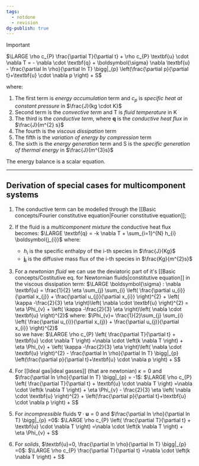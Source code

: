 ```yaml
---
tags:
  - notdone
  - revision
dg-publish: true
---
```

>[!important]
>$\LARGE \rho c_{P} \frac{\partial T}{\partial t} + \rho c_{P} \textbf{u} \cdot \nabla T = - \nabla \cdot \textbf{q} + \boldsymbol{\sigma} \nabla \textbf{u} - \frac{\partial ln \rho}{\partial ln T} \bigg|_{p} \left(\frac{\partial p}{\partial t}+\textbf{u} \cdot \nabla p \right) + S$

where:
1. The first term is *energy accumulation* term and $c_{p}$ is *specific heat at constant pressure* in $\frac{J}{kg \cdot K}$
2. Second term is the *convective term* and T is *fluid temperature* in K
3. The third is the *conductive term*, where $\textbf{q}$ is the *conductive heat flux* in $\frac{J}{m^{2} s}$
4. The fourth is the *viscous dissipation* term 
5. The fifth is the *variation of energy by compression* term
6. The sixth is the *energy generation* term and S is the *specific generation of thermal energy* in $\frac{J}{m^{3}s}$

The energy balance is a scalar equation. 

---
## Derivation of special cases for multicomponent systems

1. The conductive term can be modelled through the [[Basic concepts/Fourier constitutive equation|Fourier constitutive equation]]; 
2. If the fluid is a *multicomponent mixture* the conductive heat flux becomes:  $\LARGE \textbf{q} = -k \nabla T + \sum_{i=1}^{N} h_{i} \boldsymbol{j_{i}}$  where: 
	-  $h_{i}$ is the specific enthalpy of the i-th species in $\frac{J}{Kg}$ 
	-  $\boldsymbol{j_{i}}$ is the diffusive mass flux of the i-th species in $\frac{Kg}{m^{2}s}$ 
3. For a *newtonian fluid* we can use the deviatoric part of it's [[Basic concepts/Costitutive eq. for Newtornian fluids|constitutive equation]] in the viscous dissipation term:
	$\LARGE \boldsymbol{\sigma} : \nabla \textbf{u} = \frac{1}{2} \eta \sum_{j} \sum_{i} \left( \frac{\partial u_{i}}{\partial x_{j}} + \frac{\partial u_{j}}{\partial x_{i}} \right)^{2} + \left(  \kappa -\frac{2}{3} \eta  \right)\left( \nabla \cdot \textbf{u} \right)^{2} = \eta \Phi_{v} + \left(  \kappa -\frac{2}{3} \eta  \right)\left( \nabla \cdot \textbf{u} \right)^{2}$
	where:
	$\Phi_{v}= \frac{1}{2}\sum_{j} \sum_{i} \left( \frac{\partial u_{i}}{\partial x_{j}} + \frac{\partial u_{j}}{\partial x_{i}} \right)^{2}$  	
	so we have:
	$\LARGE \rho c_{P} \left(  \frac{\partial T}{\partial t} +  \textbf{u} \cdot \nabla T \right) =\nabla \cdot \left(k \nabla T \right) + \eta \Phi_{v} + \left(  \kappa -\frac{2}{3} \eta  \right)\left( \nabla \cdot \textbf{u} \right)^{2} - \frac{\partial ln \rho}{\partial ln T} \bigg|_{p} \left(\frac{\partial p}{\partial t}+\textbf{u} \cdot \nabla p \right) + S$
4. For [[Ideal gas|ideal gasses]] (that are newtonian) $\kappa = 0$ and $\frac{\partial ln \rho}{\partial ln T} \bigg|_{p} = -1$:
	$\LARGE \rho c_{P} \left(  \frac{\partial T}{\partial t} +  \textbf{u} \cdot \nabla T \right) =\nabla \cdot \left(k \nabla T \right) + \eta \Phi_{v} - \frac{2}{3} \eta \left( \nabla \cdot \textbf{u} \right)^{2} + \left(\frac{\partial p}{\partial t}+\textbf{u} \cdot \nabla p \right) + S$ 
5.  For *incompressible* fluids $\nabla \cdot \textbf{u} = 0$ and $\frac{\partial ln \rho}{\partial ln T} \bigg|_{p} =0$:
	$\LARGE \rho c_{P} \left(  \frac{\partial T}{\partial t} +  \textbf{u} \cdot \nabla T \right) =\nabla \cdot \left(k \nabla T \right) + \eta \Phi_{v} + S$

6. For *solids*, $\textbf{u}=0, \frac{\partial ln \rho}{\partial ln T} \bigg|_{p} =0$:
	$\LARGE \rho c_{P} \frac{\partial T}{\partial t} =\nabla \cdot \left(k \nabla T \right) + S$ 


